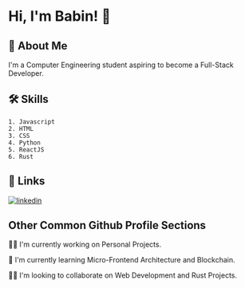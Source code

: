 
# Hi, I'm Babin! 👋


## 🚀 About Me
I'm a Computer Engineering student aspiring to become a Full-Stack Developer.


## 🛠 Skills
    1. Javascript
    2. HTML
    3. CSS
    4. Python
    5. ReactJS
    6. Rust
    


## 🔗 Links
[![linkedin](https://img.shields.io/badge/linkedin-0A66C2?style=for-the-badge&logo=linkedin&logoColor=white)](https://www.linkedin.com/in/babin39/)


## Other Common Github Profile Sections
👩‍💻 I'm currently working on Personal Projects.

🧠 I'm currently learning Micro-Frontend Architecture and Blockchain.

👯‍♀️ I'm looking to collaborate on Web Development and Rust Projects.


